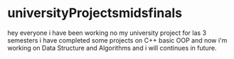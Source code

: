 # universityProjectsmidsfinals
hey everyone i have been working no my university project for las 3 semesters i have completed some projects on C++ basic OOP and now i'm working on Data Structure and Algorithms and i will continues in future.
